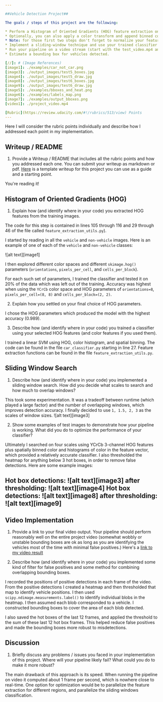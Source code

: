 ```yaml
---

##Vehicle Detection Project##

The goals / steps of this project are the following:

* Perform a Histogram of Oriented Gradients (HOG) feature extraction on a labeled training set of images and train a classifier Linear SVM classifier
* Optionally, you can also apply a color transform and append binned color features, as well as histograms of color, to your HOG feature vector. 
* Note: for those first two steps don't forget to normalize your features and randomize a selection for training and testing.
* Implement a sliding-window technique and use your trained classifier to search for vehicles in images.
* Run your pipeline on a video stream (start with the test_video.mp4 and later implement on full project_video.mp4) and create a heat map of recurring detections frame by frame to reject outliers and follow detected vehicles.
* Estimate a bounding box for vehicles detected.

[//]: # (Image References)
[image1]: ./examples/car_not_car.png
[image3]: ./output_images/test5_boxes.jpg
[image4]: ./output_images/test5_draw.jpg
[image8]: ./output_images/test6_boxes.jpg
[image9]: ./output_images/test6_draw.jpg
[image5]: ./examples/bboxes_and_heat.png
[image6]: ./examples/labels_map.png
[image7]: ./examples/output_bboxes.png
[video1]: ./project_video.mp4

[Rubric](https://review.udacity.com/#!/rubrics/513/view) Points
---
```

Here I will consider the rubric points individually and describe how I addressed each point in my implementation.  


Writeup / README
---

1. Provide a Writeup / README that includes all the rubric points and how you addressed each one.  You can submit your writeup as markdown or pdf.  [Here](https://github.com/udacity/CarND-Vehicle-Detection/blob/master/writeup_template.md) is a template writeup for this project you can use as a guide and a starting point.  

You're reading it!

Histogram of Oriented Gradients (HOG)
---

1. Explain how (and identify where in your code) you extracted HOG features from the training images.

The code for this step is contained in lines 105 through 116 and 29 through 46 of the file called `feature_extraction_utils.py`).  

I started by reading in all the `vehicle` and `non-vehicle` images.  Here is an example of one of each of the `vehicle` and `non-vehicle` classes:

![alt text][image1]

I then explored different color spaces and different `skimage.hog()` parameters (`orientations`, `pixels_per_cell`, and `cells_per_block`).  

For each such set of parameters, I trained the classifier and tested it on 20% of the data which was left out of the training. Accuracy was highest when using the `YCrCb` color space and HOG parameters of `orientations=8`, `pixels_per_cell=(8, 8)` and `cells_per_block=(2, 2)`. 

2. Explain how you settled on your final choice of HOG parameters.

I chose the HOG parameters which produced the model with the highest accuracy (0.989). 

3. Describe how (and identify where in your code) you trained a classifier using your selected HOG features (and color features if you used them).

I trained a linear SVM using HOG, color histogram, and spatial binning. The code can be found in the file `car_classifier.py` starting in line 27. Feature extraction functions can be found in the file `feature_extraction_utils.py`.

Sliding Window Search
---

1. Describe how (and identify where in your code) you implemented a sliding window search.  How did you decide what scales to search and how much to overlap windows?

This took some experimentation. It was a tradeoff between runtime (which played a large factor) and the number of overlapping windows, which improves detection accuracy. I finally decided to use `1, 1.5, 2, 3` as the scales of window sizes.
![alt text][image3]

2. Show some examples of test images to demonstrate how your pipeline is working.  What did you do to optimize the performance of your classifier?

Ultimately I searched on four scales using YCrCb 3-channel HOG features plus spatially binned color and histograms of color in the feature vector, which provided a relatively accurate classifier. I also thresholded the heatmap for anything below 3 hot boxes, in order to remove false detections. Here are some example images:

Hot box detections:
![alt text][image3]
after thresholding:
![alt text][image4]
Hot box detections:
![alt text][image8]
after thresholding:
![alt text][image9]
---

Video Implementation
---

1. Provide a link to your final video output.  Your pipeline should perform reasonably well on the entire project video (somewhat wobbly or unstable bounding boxes are ok as long as you are identifying the vehicles most of the time with minimal false positives.)
Here's a [link to my video result](./project_video_output.mp4)


2. Describe how (and identify where in your code) you implemented some kind of filter for false positives and some method for combining overlapping bounding boxes.

I recorded the positions of positive detections in each frame of the video.  From the positive detections I created a heatmap and then thresholded that map to identify vehicle positions.  I then used `scipy.ndimage.measurements.label()` to identify individual blobs in the heatmap.  I then assumed each blob corresponded to a vehicle.  I constructed bounding boxes to cover the area of each blob detected.  

I also saved the hot boxes of the last 12 frames, and applied the threshold to the sum of these last 12 hot box frames. This helped reduce false positives and made the bounding boxes more robust to misdetections. 


Discussion
---



1. Briefly discuss any problems / issues you faced in your implementation of this project.  Where will your pipeline likely fail?  What could you do to make it more robust?

The main drawback of this approach is its speed. When running the pipeline on video it computed about 1 frame per second, which is nowhere close to real-time. One option for optimization would be to parallelize the feature extraction for different regions, and parallelize the sliding windows classification.
